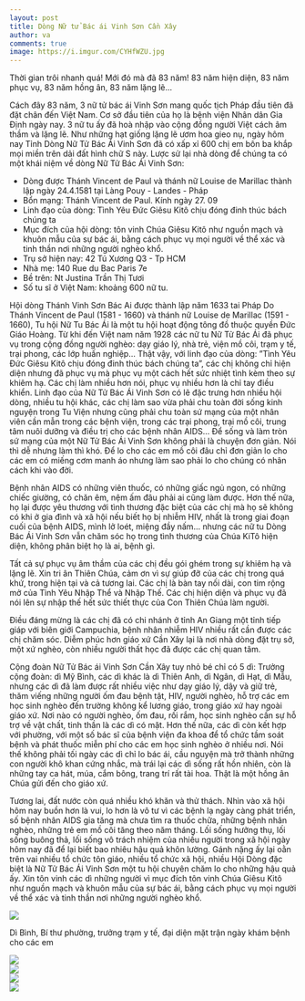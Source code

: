 ```yaml
---
layout: post
title: Dòng Nữ tử Bác ái Vinh Sơn Cần Xây
author: va
comments: true
image: https://i.imgur.com/CYHfWZU.jpg
---
```


Thời gian trôi nhanh quá! Mới đó mà đã 83 năm! 83 năm hiện diện, 83 năm phục vụ, 83 năm hồng ân, 83 năm lặng lẽ…

Cách đây 83 năm, 3 nữ tử bác ái Vinh Sơn mang quốc tịch Pháp đầu tiên đã đặt chân đến Việt Nam. Cơ sở đầu tiên của họ là bệnh viện Nhân dân Gia Định ngày nay. 3 nữ tu ấy đã hoà nhập vào cộng đồng người Việt cách âm thầm và lặng lẽ. Như những hạt giống lặng lẽ ươm hoa gieo nụ, ngày hôm nay Tỉnh Dòng Nữ Tử Bác Ái Vinh Sơn đã có xấp xỉ 600 chị em bôn ba khắp mọi miền trên dải đất hình chữ S này. Lược sử lại nhà dòng để chúng ta có một khái niệm về dòng Nữ Tử Bác Ái Vinh Sơn:

- Dòng được Thánh Vincent de Paul và thánh nữ Louise de Marillac thành lập ngày 24.4.1581 tại Làng Pouy - Landes - Pháp
- Bổn mạng: Thánh Vincent de Paul. Kính ngày 27. 09
- Linh đạo của dòng: Tình Yêu Đức Giêsu Kitô chịu đóng đinh thúc bách chúng ta
- Mục đích của hội dòng: tôn vinh Chúa Giêsu Kitô như nguồn mạch và khuôn mẫu của sự bác ái, bằng cách phục vụ mọi người về thể xác và tinh thần nơi những người nghèo khổ.
- Trụ sở hiện nay: 42 Tú Xương Q3 - Tp HCM
- Nhà mẹ: 140 Rue du Bac Paris 7e
- Bề trên: Nt Justina Trần Thị Tươi
- Số tu sĩ ở Việt Nam: khoảng 600 nữ tu.

Hội dòng Thánh Vinh Sơn Bác Ai được thành lập năm 1633 tai Pháp Do Thánh Vincent de Paul (1581 - 1660) và thánh nữ Louise de Marillac (1591 - 1660), Tu hội Nữ Tu Bác Ái là một tu hội hoạt động tông đồ thuộc quyền Đức Giáo Hoàng.
Từ khi đến Việt nam năm 1928 các nữ tu Nữ Tử Bác Ái đã phục vụ trong cộng đồng người nghèo: dạy giáo lý, nhà trẻ, viện mồ côi, trạm y tế, trại phong, các lớp huấn nghiệp…
Thật vậy, với linh đạo của dòng: ”Tình Yêu Đức Giêsu Kitô chịu đóng đinh thúc bách chúng ta”, các chị không chỉ hiện diện nhưng đã phục vụ mà phục vụ một cách hết sức nhiệt tình kèm theo sự khiêm hạ. Các chị làm nhiều hơn nói, phục vụ nhiều hơn là chỉ tay điều khiển.
Linh đạo của Nữ Tử Bác Ái Vinh Sơn có lẽ đặc trưng hơn nhiều hội dòng, nhiều tu hội khác, các chị làm sao vừa phải chu toàn đời sống kinh nguyện trong Tu Viện nhưng cũng phải chu toàn sứ mạng của một nhân viên cần mẫn trong các bệnh viện, trong các trại phong, trại mồ côi, trung tâm nuôi dưỡng và điều trị cho các bệnh nhân AIDS… Để sống và làm tròn sứ mạng của một Nữ Tử Bác Ái Vinh Sơn không phải là chuyện đơn giản. Nói thì dễ nhưng làm thì khó.
Để lo cho các em mồ côi đâu chỉ đơn giản lo cho các em có miếng cơm manh áo nhưng làm sao phải lo cho chúng có nhân cách khi vào đời.

Bệnh nhân AIDS có những viên thuốc, có những giấc ngủ ngon, có những chiếc giường, có chăn êm, nệm ấm đâu phải ai cũng làm được. Hơn thế nữa, họ lại được yêu thương với tình thương đặc biệt của các chị mà họ sẽ không có khi ở gia đình và xã hội nếu biết họ bị nhiễm HIV, nhất là trong giai đoạn cuối của bệnh AIDS, mình lở loét, miệng đầy nấm… nhưng các nữ tu Dòng Bác Ái Vinh Sơn vẫn chăm sóc họ trong tình thương của Chúa KiTô hiện diện, không phân biệt họ là ai, bệnh gì.

Tất cả sự phục vụ âm thầm của các chị đều gói ghém trong sự khiêm hạ và lặng lẽ. Xin tri ân Thiên Chúa, cảm ơn vì sự giúp đỡ của các chị trong quá khứ, trong hiện tại và cả tương lai. Các chị là bàn tay nối dài, con tim rộng mở của Tình Yêu Nhập Thể và Nhập Thế. Các chị hiện diện và phục vụ đã nói lên sự nhập thế hết sức thiết thực của Con Thiên Chúa làm người.

Điều đáng mừng là các chị đã có chi nhánh ở tỉnh An Giang một tỉnh tiếp giáp với biên giới Campuchia, bệnh nhân nhiễm HIV nhiều rất cần được các chị chăm sóc. Diễm phúc hơn giáo xứ Cần Xây lại là nơi nhà dòng đặt trụ sở, một xứ nghèo, còn nhiều người thất học đã được các chị quan tâm.

Cộng đoàn Nữ Tử Bác ái Vinh Sơn Cần Xây tuy nhỏ bé chỉ có 5 dì:
Trưởng cộng đoàn: dì Mỹ Bình, các dì khác là dì Thiên Anh, dì Ngân, dì Hạt, dì Mẫu, nhưng các dì đã làm được rất nhiều việc như dạy giáo lý, dậy và giữ trẻ, thăm viếng những người ốm đau bệnh tật, HIV, người nghèo, hỗ trợ các em học sinh nghèo đến trường không kể lương giáo, trong giáo xứ hay ngoài giáo xứ. Nơi nào có người nghèo, ốm đau, rối rắm, học sinh nghèo cần sự hỗ trợ về vật chất, tinh thần là các dì có mặt. Hơn thế nữa, các dì còn kết hợp với phường, với một số bác sĩ của bệnh viện đa khoa để tổ chức tầm soát bệnh và phát thuốc miễn phí cho các em học sinh nghèo ở nhiều nơi. Nói thế không phải tối ngày các dì chỉ lo bác ái, cầu nguyện mà trở thành những con người khô khan cứng nhắc, mà trái lại các dì sống rất hồn nhiên, còn là những tay ca hát, múa, cắm bông, trang trí rất tài hoa. Thật là một hồng ân Chúa gửi đến cho giáo xứ.

Tương lai, đất nước còn quá nhiều khó khăn và thử thách. Nhìn vào xã hội hôm nay buồn hơn là vui, lo hơn là vô tư vì các bệnh lạ ngày càng phát triển, số bệnh nhân AIDS gia tăng mà chưa tìm ra thuốc chữa, những bệnh nhân nghèo, những trẻ em mồ côi tăng theo năm tháng. Lối sống hưởng thụ, lối sống buông thả, lối sống vô trách nhiệm của nhiều người trong xã hội ngày hôm nay đã để lại biết bao nhiêu hậu quả khôn lường. Gánh nặng ấy lại oằn trên vai nhiều tổ chức tôn giáo, nhiều tổ chức xã hội, nhiều Hội Dòng đặc biệt là Nữ Tử Bác Ái Vinh Sơn một tu hội chuyên chăm lo cho những hậu quả ấy. Xin tôn vinh các dì những người vì mục đích tôn vinh Chúa Giêsu Kitô như nguồn mạch và khuôn mẫu của sự bác ái, bằng cách phục vụ mọi người về thể xác và tinh thần nơi những người nghèo khổ.

<div class="center">
    <img src="https://i.imgur.com/gO5uJZh.jpg"/>
    <p>Dì Bình, Bí thư phường, trưởng trạm y tế, đại diện mặt trận ngày khám bệnh cho các em</p>
</div>

<div class="center">
    <img src="https://i.imgur.com/f0sV4o9.jpg"/>
</div>

<div class="center">
    <img src="https://i.imgur.com/tI0YEhn.jpg"/>
</div>

<div class="center">
    <img src="https://i.imgur.com/B0hw7yK.jpg"/>
</div>

<div class="center">
    <img src="https://i.imgur.com/8fv96ys.jpg"/>
</div>
